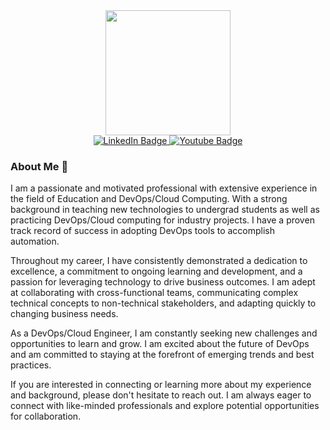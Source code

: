 <div id="header" align="center">
  <img src="https://scontent.fisb5-1.fna.fbcdn.net/v/t1.6435-9/80396548_10222315684187497_3803206739042500608_n.jpg?_nc_cat=100&cb=99be929b-59f725be&ccb=1-7&_nc_sid=09cbfe&_nc_eui2=AeE3CM0m0lWf04dChn6Wr5VROYvPo8dr0wM5i8-jx2vTA0htFrZenphldzCV5l3vwAg&_nc_ohc=CkccgNLrhpgAX-l3XZd&_nc_ht=scontent.fisb5-1.fna&oh=00_AfBWgk3nuj2wc_v7grAdLAh1W6QtzhFOOP-jA1Fm0OkX1g&oe=64F67C4A" width="200"/>
</div>

<div id="badges" align="center">
  <a href="https://www.linkedin.com/in/asadhanif3188/">
    <img src="https://img.shields.io/badge/LinkedIn-blue?style=for-the-badge&logo=linkedin&logoColor=white" alt="LinkedIn Badge"/>
  </a>
  <a href="https://www.youtube.com/@solveit2k18">
    <img src="https://img.shields.io/badge/YouTube-red?style=for-the-badge&logo=youtube&logoColor=white" alt="Youtube Badge"/>
  </a>
  <!--
  <a href="your-twitter-URL">
    <img src="https://img.shields.io/badge/Twitter-blue?style=for-the-badge&logo=twitter&logoColor=white" alt="Twitter Badge"/>
  </a>
  -->
</div>

### About Me 👋

I am a passionate and motivated professional with extensive experience in the field of Education and DevOps/Cloud Computing. With a strong background in teaching new technologies to undergrad students as well as practicing DevOps/Cloud computing for industry projects. I have a proven track record of success in adopting DevOps tools to accomplish automation. 

Throughout my career, I have consistently demonstrated a dedication to excellence, a commitment to ongoing learning and development, and a passion for leveraging technology to drive business outcomes. I am adept at collaborating with cross-functional teams, communicating complex technical concepts to non-technical stakeholders, and adapting quickly to changing business needs.

As a DevOps/Cloud Engineer, I am constantly seeking new challenges and opportunities to learn and grow. I am excited about the future of DevOps and am committed to staying at the forefront of emerging trends and best practices.

If you are interested in connecting or learning more about my experience and background, please don't hesitate to reach out. I am always eager to connect with like-minded professionals and explore potential opportunities for collaboration.

<!--
**asadhanif3188/asadhanif3188** is a ✨ _special_ ✨ repository because its `README.md` (this file) appears on your GitHub profile.

Here are some ideas to get you started:

- 🔭 I’m currently working on ...
- 🌱 I’m currently learning ...
- 👯 I’m looking to collaborate on ...
- 🤔 I’m looking for help with ...
- 💬 Ask me about ...
- 📫 How to reach me: ...
- 😄 Pronouns: ...
- ⚡ Fun fact: ...


Reference Links:
1) https://www.sitepoint.com/github-profile-readme/
2) https://github.com/abhisheknaiidu/awesome-github-profile-readme
-->
